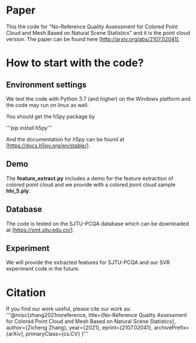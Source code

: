 # Paper
This the code for "No-Reference Quality Assessment for Colored Point Cloud and Mesh Based on Natural Scene Statistics" and it is the point cloud version.
The paper can be found here [http://arxiv.org/abs/2107.02041].

# How to start with the code?
## Environment settings
We test the code with Python 3.7 (and higher) on the Windows platform and the code may run on linux as well.

You should get the h5py package by 

'''pip install h5py'''

And the documentation for h5py can be found at [https://docs.h5py.org/en/stable/].

## Demo
The **feature_extract.py** includes a demo for the feature extraction of colored point cloud and we provide with a colored point cloud sample **hhi_5.ply**.

## Database
The code is tested on the SJTU-PCQA database which can be downloaded at [https://smt.sjtu.edu.cn/].

## Experiment
We will provide the extracted features for SJTU-PCQA and our SVR experiment code in the future. 

# Citation
If you find our work useful, please cite our work as:
'''@misc{zhang2021noreference,
      title={No-Reference Quality Assessment for Colored Point Cloud and Mesh Based on Natural Scene Statistics}, 
      author={Zicheng Zhang},
      year={2021},
      eprint={2107.02041},
      archivePrefix={arXiv},
      primaryClass={cs.CV}
}'''
